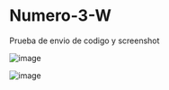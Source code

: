 # Numero-3-W
Prueba de envio de codigo y screenshot

![image](https://github.com/user-attachments/assets/13933c62-780a-47e8-b3ed-a59b8d521bc5)

![image](https://github.com/user-attachments/assets/7b1a569e-39f6-41ae-8666-41715b2182c3)

